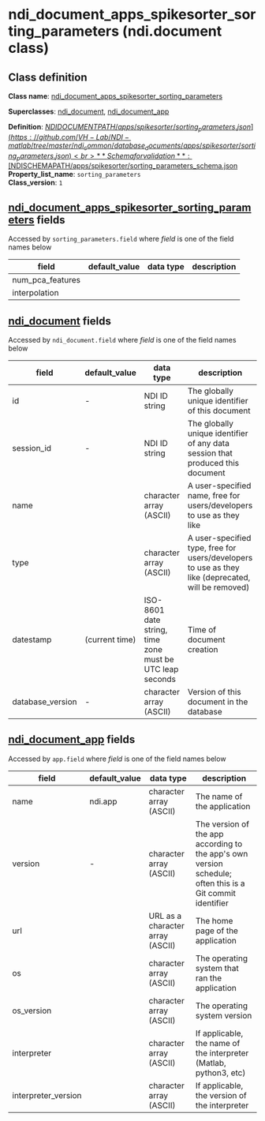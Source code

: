 # ndi_document_apps_spikesorter_sorting_parameters (ndi.document class)

## Class definition

**Class name**: [ndi_document_apps_spikesorter_sorting_parameters](ndi_document_apps_spikesorter_sorting_parameters.md)

**Superclasses**: [ndi_document](../../ndi_document.md), [ndi_document_app](../../ndi_document_app.md)

**Definition**: [$NDIDOCUMENTPATH/apps/spikesorter/sorting_parameters.json](https://github.com/VH-Lab/NDI-matlab/tree/master/ndi_common/database_documents/apps/spikesorter/sorting_parameters.json)<br>
**Schema for validation**: [$NDISCHEMAPATH/apps/spikesorter/sorting_parameters_schema.json](https://github.com/VH-Lab/NDI-matlab/tree/master/ndi_common/schema_documents/apps/spikesorter/sorting_parameters_schema.json)<br>
**Property_list_name**: `sorting_parameters`<br>
**Class_version**: `1`<br>


## [ndi_document_apps_spikesorter_sorting_parameters](ndi_document_apps_spikesorter_sorting_parameters.md) fields

Accessed by `sorting_parameters.field` where *field* is one of the field names below

| field | default_value | data type | description |
| --- | --- | --- | --- |
| num_pca_features |  |  |  |
| interpolation |  |  |  |


## [ndi_document](../../ndi_document.md) fields

Accessed by `ndi_document.field` where *field* is one of the field names below

| field | default_value | data type | description |
| --- | --- | --- | --- |
| id | - | NDI ID string | The globally unique identifier of this document |
| session_id | - | NDI ID string | The globally unique identifier of any data session that produced this document |
| name |  | character array (ASCII) | A user-specified name, free for users/developers to use as they like |
| type |  | character array (ASCII) | A user-specified type, free for users/developers to use as they like (deprecated, will be removed) |
| datestamp | (current time) | ISO-8601 date string, time zone must be UTC leap seconds | Time of document creation |
| database_version | - | character array (ASCII) | Version of this document in the database |


## [ndi_document_app](../../ndi_document_app.md) fields

Accessed by `app.field` where *field* is one of the field names below

| field | default_value | data type | description |
| --- | --- | --- | --- |
| name | ndi.app | character array (ASCII) | The name of the application |
| version | - | character array (ASCII) | The version of the app according to the app's own version schedule; often this is a Git commit identifier |
| url |  | URL as a character array (ASCII) | The home page of the application |
| os |  | character array (ASCII) | The operating system that ran the application |
| os_version |  | character array (ASCII) | The operating system version |
| interpreter |  | character array (ASCII) | If applicable, the name of the interpreter (Matlab, python3, etc) |
| interpreter_version |  | character array (ASCII) | If applicable, the version of the interpreter |


